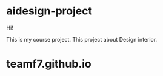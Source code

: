 # aidesign-project

Hi!

This is my course project. This project about Design interior.
# teamf7.github.io
